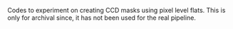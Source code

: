 Codes to experiment on creating CCD masks using pixel level flats. This is only for archival since, it has not been used for the real pipeline.

